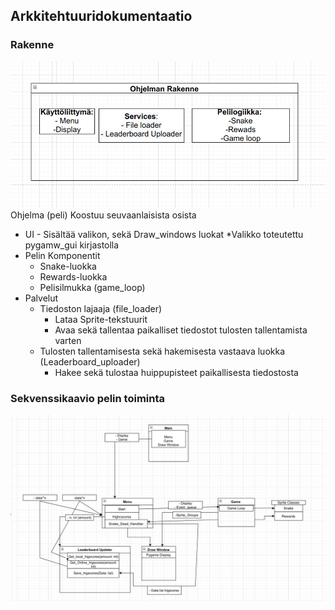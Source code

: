 ## Arkkitehtuuridokumentaatio 

### Rakenne
![alt text](https://github.com/VisaBL/ot-harjoitustyo/blob/master/projekti/documentation/Pictures/rakenne.png?raw=true)
Ohjelma (peli) Koostuu seuvaanlaisista osista
* UI - Sisältää valikon, sekä Draw_windows luokat
	*Valikko toteutettu pygamw_gui kirjastolla 
* Pelin Komponentit
	* Snake-luokka
	* Rewards-luokka
	* Pelisilmukka (game_loop)
* Palvelut
	* Tiedoston lajaaja (file_loader) 
		* Lataa Sprite-tekstuurit
		* Avaa sekä tallentaa paikalliset tiedostot tulosten tallentamista varten
	* Tulosten tallentamisesta sekä hakemisesta vastaava luokka (Leaderboard_uploader)
		* Hakee sekä tulostaa huippupisteet paikallisesta tiedostosta  
		

### Sekvenssikaavio pelin toiminta
![alt text](https://github.com/VisaBL/ot-harjoitustyo/blob/master/projekti/documentation/Pictures/sekvenssikaavio.png?raw=true)


